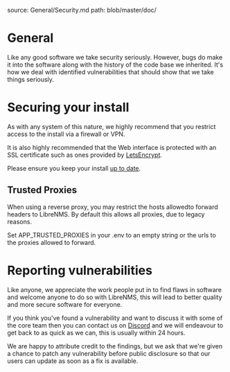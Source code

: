 source: General/Security.md
path: blob/master/doc/

# General

Like any good software we take security seriously. However, bugs do
make it into the software along with the history of the code base we
inherited. It's how we deal with identified vulnerabilities that
should show that we take things seriously.

# Securing your install

As with any system of this nature, we highly recommend that you
restrict access to the install via a firewall or VPN.

It is also highly recommended that the Web interface is protected with
an SSL certificate such as ones provided by [LetsEncrypt](http://www.letsencrypt.org).

Please ensure you keep your install [up to date](Updating.md).

## Trusted Proxies

When using a reverse proxy, you may restrict the hosts allowedto forward
headers to LibreNMS. By default this allows all proxies, due to legacy reasons.

Set APP_TRUSTED_PROXIES in your .env to an empty string or the urls to
the proxies allowed to forward.

# Reporting vulnerabilities

Like anyone, we appreciate the work people put in to find flaws in
software and welcome anyone to do so with LibreNMS, this will lead to
better quality and more secure software for everyone.

If you think you've found a vulnerability and want to discuss it with
some of the core team then you can contact us on
[Discord](https://discord.com/invite/librenms) and we will endeavour to
get back to as quick as we can, this is usually within 24 hours.

We are happy to attribute credit to the findings, but we ask that we're
given a chance to patch any vulnerability before public disclosure so
that our users can update as soon as a fix is available.

